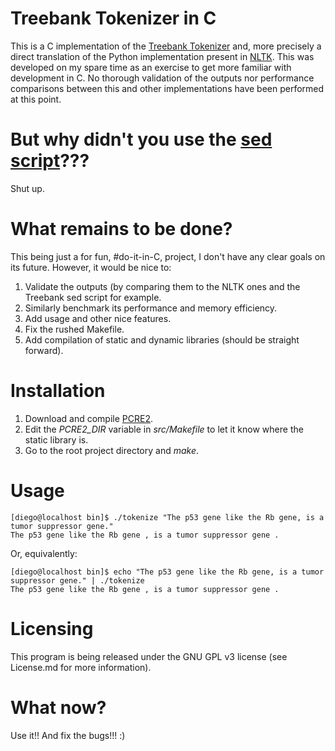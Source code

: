 # Treebank Tokenizer in C

This is a C implementation of the [Treebank Tokenizer](https://www.cis.upenn.edu/~treebank/tokenization.html) and, more precisely a direct translation of the Python implementation present in [NLTK](http://www.nltk.org/_modules/nltk/tokenize/treebank.html). This was developed on my spare time as an exercise to get more familiar with development in C. No thorough validation of the outputs nor performance comparisons between this and other implementations have been performed at this point.

# But why didn't you use the [sed script](https://www.cis.upenn.edu/~treebank/tokenizer.sed)???

Shut up.

# What remains to be done?

This being just a for fun, \#do-it-in-C, project, I don't have any clear goals on its future. However, it would be nice to:

1. Validate the outputs (by comparing them to the NLTK ones and the Treebank sed script for example.
2. Similarly benchmark its performance and memory efficiency.
3. Add usage and other nice features.
4. Fix the rushed Makefile.
5. Add compilation of static and dynamic libraries (should be straight forward).

# Installation

1. Download and compile [PCRE2](ftp://ftp.csx.cam.ac.uk/pub/software/programming/pcre/).
2. Edit the *PCRE2_DIR* variable in *src/Makefile* to let it know where the static library is.
3. Go to the root project directory and *make*.

# Usage

```
[diego@localhost bin]$ ./tokenize "The p53 gene like the Rb gene, is a tumor suppressor gene."
The p53 gene like the Rb gene , is a tumor suppressor gene .
```
Or, equivalently:
```
[diego@localhost bin]$ echo "The p53 gene like the Rb gene, is a tumor suppressor gene." | ./tokenize
The p53 gene like the Rb gene , is a tumor suppressor gene .
```

# Licensing

This program is being released under the GNU GPL v3 license (see License.md for more information).

# What now?

Use it!! And fix the bugs!!! :)
